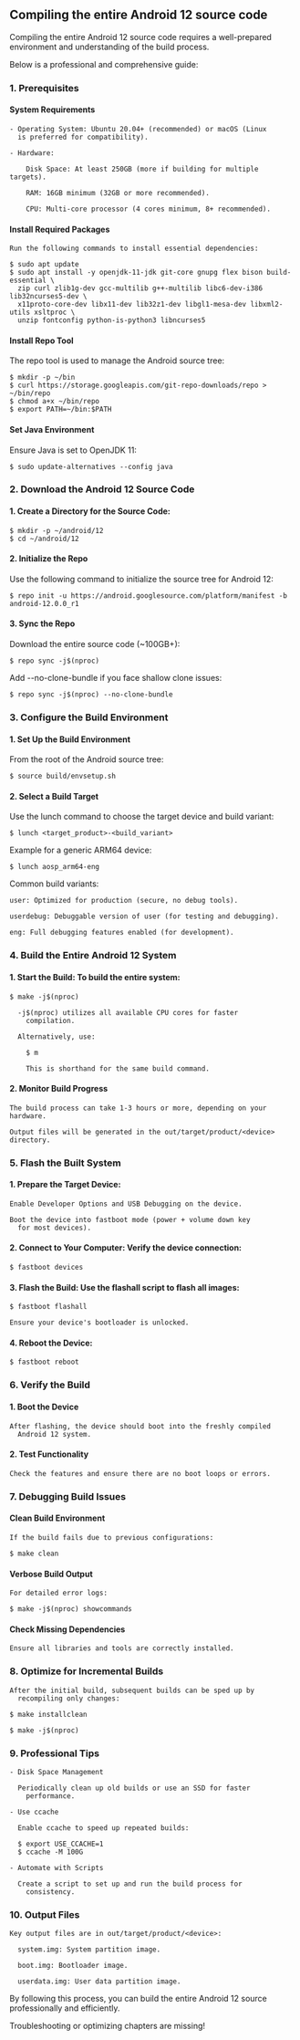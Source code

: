 ## Compiling the entire Android 12 source code

Compiling the entire Android 12 source code requires a
well-prepared environment and understanding of the build
process.

Below is a professional and comprehensive guide:

### 1. Prerequisites

#### System Requirements

	- Operating System: Ubuntu 20.04+ (recommended) or macOS (Linux
	  is preferred for compatibility).

	- Hardware:

	    Disk Space: At least 250GB (more if building for multiple targets).

	    RAM: 16GB minimum (32GB or more recommended).

	    CPU: Multi-core processor (4 cores minimum, 8+ recommended).

#### Install Required Packages

	Run the following commands to install essential dependencies:

	$ sudo apt update
	$ sudo apt install -y openjdk-11-jdk git-core gnupg flex bison build-essential \
	  zip curl zlib1g-dev gcc-multilib g++-multilib libc6-dev-i386 lib32ncurses5-dev \
	  x11proto-core-dev libx11-dev lib32z1-dev libgl1-mesa-dev libxml2-utils xsltproc \
	  unzip fontconfig python-is-python3 libncurses5

#### Install Repo Tool

The repo tool is used to manage the Android source tree:

	$ mkdir -p ~/bin
	$ curl https://storage.googleapis.com/git-repo-downloads/repo > ~/bin/repo
	$ chmod a+x ~/bin/repo
	$ export PATH=~/bin:$PATH

#### Set Java Environment

Ensure Java is set to OpenJDK 11:

	$ sudo update-alternatives --config java

### 2. Download the Android 12 Source Code

#### 1. Create a Directory for the Source Code:

	$ mkdir -p ~/android/12
	$ cd ~/android/12

#### 2. Initialize the Repo

Use the following command to initialize the source tree for Android 12:

	$ repo init -u https://android.googlesource.com/platform/manifest -b android-12.0.0_r1

#### 3. Sync the Repo

Download the entire source code (~100GB+):

	$ repo sync -j$(nproc)

Add --no-clone-bundle if you face shallow clone issues:

	$ repo sync -j$(nproc) --no-clone-bundle

### 3. Configure the Build Environment

#### 1. Set Up the Build Environment

From the root of the Android source tree:

	$ source build/envsetup.sh

#### 2. Select a Build Target

Use the lunch command to choose the target device and build variant:

	$ lunch <target_product>-<build_variant>

Example for a generic ARM64 device:

	$ lunch aosp_arm64-eng

Common build variants:

	user: Optimized for production (secure, no debug tools).

	userdebug: Debuggable version of user (for testing and debugging).

	eng: Full debugging features enabled (for development).

### 4. Build the Entire Android 12 System

#### 1. Start the Build: To build the entire system:

	$ make -j$(nproc)

	  -j$(nproc) utilizes all available CPU cores for faster
	    compilation.

	  Alternatively, use:

	    $ m

	    This is shorthand for the same build command.

#### 2. Monitor Build Progress

	The build process can take 1-3 hours or more, depending on your hardware.

	Output files will be generated in the out/target/product/<device> directory.

### 5. Flash the Built System

#### 1. Prepare the Target Device:

	Enable Developer Options and USB Debugging on the device.

	Boot the device into fastboot mode (power + volume down key
	  for most devices).

#### 2. Connect to Your Computer: Verify the device connection:

	$ fastboot devices

#### 3. Flash the Build: Use the flashall script to flash all images:

	$ fastboot flashall

	Ensure your device's bootloader is unlocked.

#### 4. Reboot the Device:

	$ fastboot reboot

### 6. Verify the Build

#### 1. Boot the Device

	After flashing, the device should boot into the freshly compiled
	  Android 12 system.

#### 2. Test Functionality

	Check the features and ensure there are no boot loops or errors.

### 7. Debugging Build Issues

#### Clean Build Environment

	If the build fails due to previous configurations:

	$ make clean

#### Verbose Build Output

	For detailed error logs:

	$ make -j$(nproc) showcommands

#### Check Missing Dependencies

	Ensure all libraries and tools are correctly installed.

### 8. Optimize for Incremental Builds

	After the initial build, subsequent builds can be sped up by
	  recompiling only changes:

	$ make installclean

	$ make -j$(nproc)

### 9. Professional Tips

	- Disk Space Management

	  Periodically clean up old builds or use an SSD for faster
	    performance.

	- Use ccache

	  Enable ccache to speed up repeated builds:

	  $ export USE_CCACHE=1
	  $ ccache -M 100G

	- Automate with Scripts

	  Create a script to set up and run the build process for
	    consistency.

### 10. Output Files

	Key output files are in out/target/product/<device>:

	  system.img: System partition image.

	  boot.img: Bootloader image.

	  userdata.img: User data partition image.

By following this process, you can build the entire Android 12
source professionally and efficiently.

Troubleshooting or optimizing chapters are missing!
